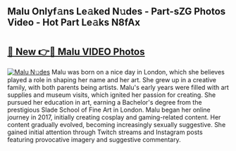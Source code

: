 ## Malu Onlyf𝚊ns Le𝚊ked N𝚞des - Part-sZG Photos Video - Hot Part Le𝚊ks N8fAx

# <h2><a href="http://ab102.deff.icu/?id=Malu">🔗 New 👉🔴 Malu VIDEO Photos</a></h2>

[![Malu N𝚞des](https://i.imgur.com/rIISA9y.gif)](http://ab102.deff.icu/?id=Malu)
Malu was born on a nice day in London, which she believes played a role in shaping her name and her art. She grew up in a creative family, with both parents being artists. Malu's early years were filled with art supplies and museum visits, which ignited her passion for creating. She pursued her education in art, earning a Bachelor's degree from the prestigious Slade School of Fine Art in London. Malu began her online journey in 2017, initially creating cosplay and gaming-related content. Her content gradually evolved, becoming increasingly sexually suggestive. She gained initial attention through Twitch streams and Instagram posts featuring provocative imagery and suggestive commentary.
